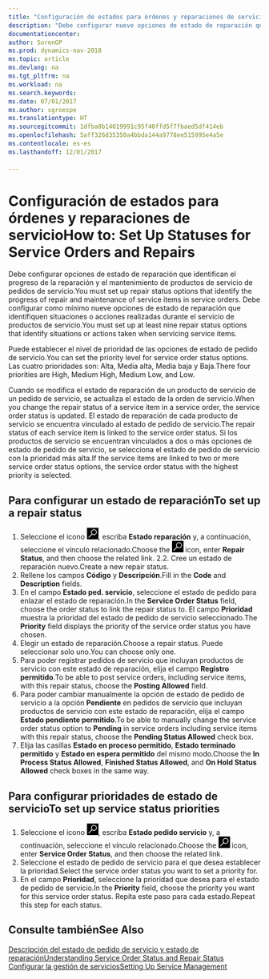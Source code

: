 ```yaml
---
title: "Configuración de estados para órdenes y reparaciones de servicio"
description: "Debe configurar nueve opciones de estado de reparación que identifican el progreso de la reparación y el mantenimiento de productos de servicio de pedidos de servicio."
documentationcenter: 
author: SorenGP
ms.prod: dynamics-nav-2018
ms.topic: article
ms.devlang: na
ms.tgt_pltfrm: na
ms.workload: na
ms.search.keywords: 
ms.date: 07/01/2017
ms.author: sgroespe
ms.translationtype: HT
ms.sourcegitcommit: 1dfba8b14019991c95f40ffd5f7fbaed5df414eb
ms.openlocfilehash: 5aff326d35350a4bbda144a9778ee515995e4a5e
ms.contentlocale: es-es
ms.lasthandoff: 12/01/2017

---
```

# <a name="how-to-set-up-statuses-for-service-orders-and-repairs"></a><span data-ttu-id="d977e-103">Configuración de estados para órdenes y reparaciones de servicio</span><span class="sxs-lookup"><span data-stu-id="d977e-103">How to: Set Up Statuses for Service Orders and Repairs</span></span>
<span data-ttu-id="d977e-104">Debe configurar opciones de estado de reparación que identifican el progreso de la reparación y el mantenimiento de productos de servicio de pedidos de servicio.</span><span class="sxs-lookup"><span data-stu-id="d977e-104">You must set up repair status options that identify the progress of repair and maintenance of service items in service orders.</span></span> <span data-ttu-id="d977e-105">Debe configurar como mínimo nueve opciones de estado de reparación que identifiquen situaciones o acciones realizadas durante el servicio de productos de servicio.</span><span class="sxs-lookup"><span data-stu-id="d977e-105">You must set up at least nine repair status options that identify situations or actions taken when servicing service items.</span></span>  

<span data-ttu-id="d977e-106">Puede establecer el nivel de prioridad de las opciones de estado de pedido de servicio.</span><span class="sxs-lookup"><span data-stu-id="d977e-106">You can set the priority level for service order status options.</span></span> <span data-ttu-id="d977e-107">Las cuatro prioridades son: Alta, Media alta, Media baja y Baja.</span><span class="sxs-lookup"><span data-stu-id="d977e-107">There four priorities are High, Medium High, Medium Low, and Low.</span></span>  
  
<span data-ttu-id="d977e-108">Cuando se modifica el estado de reparación de un producto de servicio de un pedido de servicio, se actualiza el estado de la orden de servicio.</span><span class="sxs-lookup"><span data-stu-id="d977e-108">When you change the repair status of a service item in a service order, the service order status is updated.</span></span> <span data-ttu-id="d977e-109">El estado de reparación de cada producto de servicio se encuentra vinculado al estado de pedido de servicio.</span><span class="sxs-lookup"><span data-stu-id="d977e-109">The repair status of each service item is linked to the service order status.</span></span> <span data-ttu-id="d977e-110">Si los productos de servicio se encuentran vinculados a dos o más opciones de estado de pedido de servicio, se selecciona el estado de pedido de servicio con la prioridad más alta.</span><span class="sxs-lookup"><span data-stu-id="d977e-110">If the service items are linked to two or more service order status options, the service order status with the highest priority is selected.</span></span>  

## <a name="to-set-up-a-repair-status"></a><span data-ttu-id="d977e-111">Para configurar un estado de reparación</span><span class="sxs-lookup"><span data-stu-id="d977e-111">To set up a repair status</span></span>  
1. <span data-ttu-id="d977e-112">Seleccione el icono ![Buscar página o informe](media/ui-search/search_small.png "icono Buscar página o informe"), escriba **Estado reparación** y, a continuación, seleccione el vínculo relacionado.</span><span class="sxs-lookup"><span data-stu-id="d977e-112">Choose the ![Search for Page or Report](media/ui-search/search_small.png "Search for Page or Report icon") icon, enter **Repair Status**, and then choose the related link.</span></span> <span data-ttu-id="d977e-113">2.</span><span class="sxs-lookup"><span data-stu-id="d977e-113">2.</span></span> <span data-ttu-id="d977e-114">Cree un estado de reparación nuevo.</span><span class="sxs-lookup"><span data-stu-id="d977e-114">Create a new repair status.</span></span>  
3. <span data-ttu-id="d977e-115">Rellene los campos **Código** y **Descripción**.</span><span class="sxs-lookup"><span data-stu-id="d977e-115">Fill in the **Code** and **Description** fields.</span></span>  
4. <span data-ttu-id="d977e-116">En el campo **Estado ped. servicio**, seleccione el estado de pedido para enlazar el estado de reparación.</span><span class="sxs-lookup"><span data-stu-id="d977e-116">In the **Service Order Status** field, choose the order status to link the repair status to.</span></span> <span data-ttu-id="d977e-117">El campo **Prioridad** muestra la prioridad del estado de pedido de servicio seleccionado.</span><span class="sxs-lookup"><span data-stu-id="d977e-117">The **Priority** field displays the priority of the service order status you have chosen.</span></span>  
5. <span data-ttu-id="d977e-118">Elegir un estado de reparación.</span><span class="sxs-lookup"><span data-stu-id="d977e-118">Choose a repair status.</span></span> <span data-ttu-id="d977e-119">Puede seleccionar solo uno.</span><span class="sxs-lookup"><span data-stu-id="d977e-119">You can choose only one.</span></span>  
6. <span data-ttu-id="d977e-120">Para poder registrar pedidos de servicio que incluyan productos de servicio con este estado de reparación, elija el campo **Registro permitido**.</span><span class="sxs-lookup"><span data-stu-id="d977e-120">To be able to post service orders, including service items, with this repair status, choose the **Posting Allowed** field.</span></span>  
7. <span data-ttu-id="d977e-121">Para poder cambiar manualmente la opción de estado de pedido de servicio a la opción **Pendiente** en pedidos de servicio que incluyan productos de servicio con este estado de reparación, elija el campo **Estado pendiente permitido**.</span><span class="sxs-lookup"><span data-stu-id="d977e-121">To be able to manually change the service order status option to **Pending** in service orders including service items with this repair status, choose the **Pending Status Allowed** check box.</span></span>  
8. <span data-ttu-id="d977e-122">Elija las casillas **Estado en proceso permitido**, **Estado terminado permitido** y **Estado en espera permitido** del mismo modo.</span><span class="sxs-lookup"><span data-stu-id="d977e-122">Choose the **In Process Status Allowed**, **Finished Status Allowed**, and **On Hold Status Allowed** check boxes in the same way.</span></span>
  
## <a name="to-set-up-service-status-priorities"></a><span data-ttu-id="d977e-123">Para configurar prioridades de estado de servicio</span><span class="sxs-lookup"><span data-stu-id="d977e-123">To set up service status priorities</span></span>  
1. <span data-ttu-id="d977e-124">Seleccione el icono ![Buscar página o informe](media/ui-search/search_small.png "icono Buscar página o informe"), escriba **Estado pedido servicio** y, a continuación, seleccione el vínculo relacionado.</span><span class="sxs-lookup"><span data-stu-id="d977e-124">Choose the ![Search for Page or Report](media/ui-search/search_small.png "Search for Page or Report icon") icon, enter **Service Order Status**, and then choose the related link.</span></span>  
2. <span data-ttu-id="d977e-125">Seleccione el estado de pedido de servicio para el que desea establecer la prioridad.</span><span class="sxs-lookup"><span data-stu-id="d977e-125">Select the service order status you want to set a priority for.</span></span>  
3. <span data-ttu-id="d977e-126">En el campo **Prioridad**, seleccione la prioridad que desea para el estado de pedido de servicio.</span><span class="sxs-lookup"><span data-stu-id="d977e-126">In the **Priority** field, choose the priority you want for this service order status.</span></span> <span data-ttu-id="d977e-127">Repita este paso para cada estado.</span><span class="sxs-lookup"><span data-stu-id="d977e-127">Repeat this step for each status.</span></span>  
  
## <a name="see-also"></a><span data-ttu-id="d977e-128">Consulte también</span><span class="sxs-lookup"><span data-stu-id="d977e-128">See Also</span></span>  
[<span data-ttu-id="d977e-129">Descripción del estado de pedido de servicio y estado de reparación</span><span class="sxs-lookup"><span data-stu-id="d977e-129">Understanding Service Order Status and Repair Status</span></span>]()  
[<span data-ttu-id="d977e-130">Configurar la gestión de servicios</span><span class="sxs-lookup"><span data-stu-id="d977e-130">Setting Up Service Management</span></span>](service-setup-service.md)  

